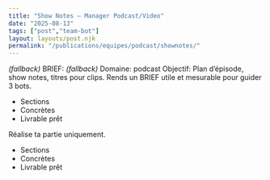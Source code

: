 ```yaml
---
title: "Show Notes — Manager Podcast/Video"
date: "2025-08-13"
tags: ["post","team-bot"]
layout: layouts/post.njk
permalink: "/publications/equipes/podcast/shownotes/"
---
```

*(fallback)* BRIEF:
*(fallback)* Domaine: podcast
Objectif: Plan d’épisode, show notes, titres pour clips.
Rends un BRIEF utile et mesurable pour guider 3 bots.

- Sections
- Concrètes
- Livrable prêt

Réalise ta partie uniquement.

- Sections
- Concrètes
- Livrable prêt
